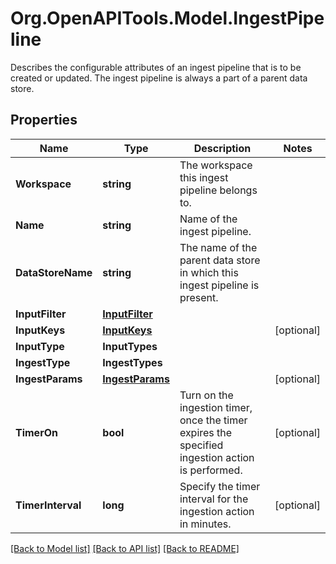 # Org.OpenAPITools.Model.IngestPipeline
Describes the configurable attributes of an ingest pipeline that is to be created or updated. The ingest pipeline is always a part of a parent data store.

## Properties

Name | Type | Description | Notes
------------ | ------------- | ------------- | -------------
**Workspace** | **string** | The workspace this ingest pipeline belongs to. | 
**Name** | **string** | Name of the ingest pipeline. | 
**DataStoreName** | **string** | The name of the parent data store in which this ingest pipeline is present. | 
**InputFilter** | [**InputFilter**](InputFilter.md) |  | 
**InputKeys** | [**InputKeys**](InputKeys.md) |  | [optional] 
**InputType** | **InputTypes** |  | 
**IngestType** | **IngestTypes** |  | 
**IngestParams** | [**IngestParams**](IngestParams.md) |  | [optional] 
**TimerOn** | **bool** | Turn on the ingestion timer, once the timer expires the specified ingestion action is performed. | [optional] 
**TimerInterval** | **long** | Specify the timer interval for the ingestion action in minutes. | [optional] 

[[Back to Model list]](../README.md#documentation-for-models) [[Back to API list]](../README.md#documentation-for-api-endpoints) [[Back to README]](../README.md)

